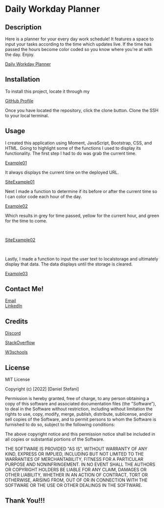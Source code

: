 # Daily Workday Planner

## Description

Here is a planner for your every day work schedule! It features a space to input your tasks according to the time which updates live. If the time has passed the hours become color coded so you know where you're at with the day. Enjoy.

[Daily Workday Planner](https://dstefani86.github.io/daily_workday_planner/)

## Installation

To install this project, locate it through my

[GitHub Profile](https://github.com/DStefani86/)

Once you have located the repository, click the clone button. Clone the SSH to your local terminal.

## Usage

I created this application using Moment, JavaScript, Bootstrap, CSS, and HTML. Going to highlight some of the functions I used to display its functionality. The first step I had to do was grab the current time.
<br>

[Example01](./assets/images/Example01.png)
<br>

It always displays the current time on the deployed URL.
<br>

[SiteExample01](./assets/images/SiteExample01.png)
<br>

Next I made a function to determine if its before or after the current time so I can color code each hour of the day.
<br>

[Example02](./assets/images/Example02.png)
<br>

Which results in grey for time passed, yellow for the current hour, and green for the time to come.

<br>

[SiteExample02](./assets/images/SiteExample02.png)

<br>

Lastly, I made a function to input the user text to localstorage and ultimately display that data. The data displays until the storage is cleared.

[Example03](./assets/images/Example03.png)

## Contact Me!

[Email](stefanibusiness@gmail.com)
<br>
[LinkedIn](https://www.linkedin.com/in/daniel-stefani-b88695238/)
<br>

## Credits

[Discord](https://discord.gg/bAAUjZkp)

[StackOverflow](https://stackoverflow.com/)

[W3schools](www.w3schools.com)
<br>

## License

MIT License

Copyright (c) [2022] [Daniel Stefani]

Permission is hereby granted, free of charge, to any person obtaining a copy
of this software and associated documentation files (the "Software"), to deal
in the Software without restriction, including without limitation the rights
to use, copy, modify, merge, publish, distribute, sublicense, and/or sell
copies of the Software, and to permit persons to whom the Software is
furnished to do so, subject to the following conditions:

The above copyright notice and this permission notice shall be included in all
copies or substantial portions of the Software.

THE SOFTWARE IS PROVIDED "AS IS", WITHOUT WARRANTY OF ANY KIND, EXPRESS OR
IMPLIED, INCLUDING BUT NOT LIMITED TO THE WARRANTIES OF MERCHANTABILITY,
FITNESS FOR A PARTICULAR PURPOSE AND NONINFRINGEMENT. IN NO EVENT SHALL THE
AUTHORS OR COPYRIGHT HOLDERS BE LIABLE FOR ANY CLAIM, DAMAGES OR OTHER
LIABILITY, WHETHER IN AN ACTION OF CONTRACT, TORT OR OTHERWISE, ARISING FROM,
OUT OF OR IN CONNECTION WITH THE SOFTWARE OR THE USE OR OTHER DEALINGS IN THE
SOFTWARE.

## Thank You!!!

